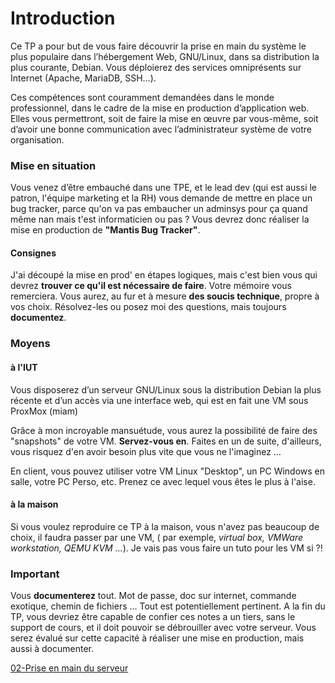 # Introduction
Ce TP a pour but de vous faire découvrir la prise en main du système le plus populaire dans l’hébergement Web, GNU/Linux, dans sa distribution la plus courante, Debian. Vous déploierez des services omniprésents sur Internet (Apache, MariaDB, SSH…).

Ces compétences sont couramment demandées dans le monde professionnel, dans le cadre de la mise en production d’application web. Elles vous permettront, soit de faire la mise en œuvre par vous-même, soit d’avoir une bonne communication avec l’administrateur système de votre organisation.
### Mise en situation
Vous venez d’être embauché dans une TPE, et le lead dev (qui est aussi le patron, l'équipe marketing et la RH) vous demande de mettre en place un bug tracker, parce qu'on va pas embaucher un adminsys pour ça quand même nan mais t'est informaticien ou pas ? Vous devrez donc réaliser la mise en production de **"Mantis Bug Tracker"**.  
  
#### Consignes
J'ai découpé la mise en prod' en étapes logiques, mais c'est bien vous qui devrez **trouver ce qu'il est nécessaire de faire**. Votre mémoire vous remerciera. Vous aurez, au fur et à mesure **des soucis technique**, propre à vos choix. Résolvez-les ou posez moi des questions, mais toujours **documentez**.
### Moyens
#### à l'IUT
Vous disposerez d’un serveur GNU/Linux sous la distribution Debian la plus récente et d’un accès via une interface web, qui est en fait une VM sous ProxMox (miam)  

Grâce à mon incroyable mansuétude, vous aurez la possibilité de faire des "snapshots" de votre VM. **Servez-vous en**. Faites en un de suite, d'ailleurs, vous risquez d'en avoir besoin plus vite que vous ne l'imaginez …

En client, vous pouvez utiliser votre VM Linux "Desktop", un PC Windows en salle, votre PC Perso, etc. Prenez ce avec lequel vous êtes le plus à l'aise.
#### à la maison
Si vous voulez reproduire ce TP à la maison, vous n'avez pas beaucoup de choix, il faudra passer par une VM, ( par exemple, _virtual box, VMWare workstation, QEMU KVM ..._). Je vais pas vous faire un tuto pour les VM si ?!
### Important
Vous **documenterez** tout. Mot de passe, doc sur internet, commande exotique, chemin de fichiers … Tout est potentiellement pertinent. A la fin du TP, vous devriez être capable de confier ces notes a un tiers, sans le support de cours, et il doit pouvoir se débrouiller avec votre serveur. Vous serez évalué sur cette capacité à réaliser une mise en production, mais aussi à documenter.

[02-Prise en main du serveur](./CoursApache/Chapitres/02-Prise%20en%20main%20du%20serveur.md)

